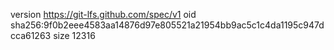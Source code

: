 version https://git-lfs.github.com/spec/v1
oid sha256:9f0b2eee4583aa14876d97e805521a21954bb9ac5c1c4da1195c947dcca61263
size 12316
